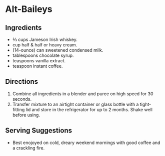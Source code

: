 # Alt-Baileys

## Ingredients
* ⅔ cups Jameson Irish whiskey.
* cup half & half or heavy cream.
* (14-ounce) can sweetened condensed milk.
* tablespoons chocolate syrup.
* teaspoons vanilla extract.
* teaspoon instant coffee.

## Directions
1. Combine all ingredients in a blender and puree on high speed for 30 seconds.
1. Transfer mixture to an airtight container or glass bottle with a tight-fitting lid and store in the refrigerator for up to 2 months. Shake well before using.

## Serving Suggestions
* Best enojoyed on cold, dreary weekend mornings with good coffee and a crackling fire.
